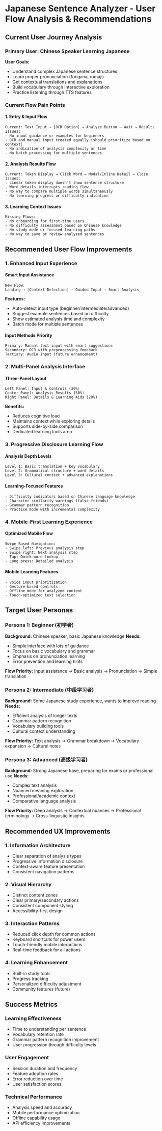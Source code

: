 # Japanese Sentence Analyzer - User Flow Analysis & Recommendations

## Current User Journey Analysis

### Primary User: Chinese Speaker Learning Japanese

**User Goals:**
- Understand complex Japanese sentence structures
- Learn proper pronunciation (furigana, romaji)
- Get contextual translations and explanations
- Build vocabulary through interactive exploration
- Practice listening through TTS features

### Current Flow Pain Points

#### 1. **Entry & Input Flow**
```
Current: Text Input → [OCR Option] → Analyze Button → Wait → Results
Issues:
- No input guidance or examples for beginners
- OCR and manual input treated equally (should prioritize based on context)
- No indication of analysis complexity or time
- No batch processing for multiple sentences
```

#### 2. **Analysis Results Flow**
```
Current: Token Display → Click Word → Modal/Inline Detail → Close
Issues:
- Linear token display doesn't show sentence structure
- Word details interrupts reading flow
- No way to compare multiple words simultaneously
- No learning progress or difficulty indication
```

#### 3. **Learning Context Issues**
```
Missing Flows:
- No onboarding for first-time users
- No difficulty assessment based on Chinese knowledge
- No study mode or focused learning paths
- No way to save or review analyzed sentences
```

## Recommended User Flow Improvements

### 1. **Enhanced Input Experience**

#### Smart Input Assistance
```
New Flow:
Landing → [Context Detection] → Guided Input → Smart Analysis
```

**Features:**
- Auto-detect input type (beginner/intermediate/advanced)
- Suggest example sentences based on difficulty
- Show estimated analysis time and complexity
- Batch mode for multiple sentences

#### Input Methods Priority
```
Primary: Manual text input with smart suggestions
Secondary: OCR with preprocessing feedback
Tertiary: Audio input (future enhancement)
```

### 2. **Multi-Panel Analysis Interface**

#### Three-Panel Layout
```
Left Panel: Input & Controls (30%)
Center Panel: Analysis Results (50%) 
Right Panel: Details & Learning Aids (20%)
```

**Benefits:**
- Reduces cognitive load
- Maintains context while exploring details
- Supports side-by-side comparison
- Dedicated learning tools area

### 3. **Progressive Disclosure Learning Flow**

#### Analysis Depth Levels
```
Level 1: Basic translation + key vocabulary
Level 2: Grammatical structure + word details
Level 3: Cultural context + advanced explanations
```

#### Learning-Focused Features
```
- Difficulty indicators based on Chinese language knowledge
- Character similarity warnings (false friends)
- Grammar pattern recognition
- Practice mode with incremental complexity
```

### 4. **Mobile-First Learning Experience**

#### Optimized Mobile Flow
```
Swipe-Based Navigation:
- Swipe left: Previous analysis step
- Swipe right: Next analysis step  
- Tap: Quick word lookup
- Long press: Detailed analysis
```

#### Mobile Learning Features
```
- Voice input prioritization
- Gesture-based controls
- Offline mode for analyzed content
- Touch-optimized text selection
```

## Target User Personas

### Persona 1: Beginner (初学者)
**Background:** Chinese speaker, basic Japanese knowledge
**Needs:** 
- Simple interface with lots of guidance
- Focus on basic vocabulary and grammar
- Emphasis on pronunciation learning
- Error prevention and learning hints

**Flow Priority:**
Input assistance → Basic analysis → Pronunciation → Simple translation

### Persona 2: Intermediate (中级学习者)
**Background:** Some Japanese study experience, wants to improve reading
**Needs:**
- Efficient analysis of longer texts
- Grammar pattern recognition
- Vocabulary building tools
- Cultural context understanding

**Flow Priority:**
Text analysis → Grammar breakdown → Vocabulary expansion → Cultural notes

### Persona 3: Advanced (高级学习者)
**Background:** Strong Japanese base, preparing for exams or professional use
**Needs:**
- Complex text analysis
- Nuanced meaning exploration
- Professional/academic context
- Comparative language analysis

**Flow Priority:**
Deep analysis → Contextual nuances → Professional terminology → Cross-linguistic insights

## Recommended UX Improvements

### 1. **Information Architecture**
- Clear separation of analysis types
- Progressive information disclosure
- Context-aware feature presentation
- Consistent navigation patterns

### 2. **Visual Hierarchy**
- Distinct content zones
- Clear primary/secondary actions
- Consistent component styling
- Accessibility-first design

### 3. **Interaction Patterns**
- Reduced click depth for common actions
- Keyboard shortcuts for power users
- Touch-friendly mobile interactions
- Real-time feedback for all actions

### 4. **Learning Enhancement**
- Built-in study tools
- Progress tracking
- Personalized difficulty adjustment
- Community features (future)

## Success Metrics

### Learning Effectiveness
- Time to understanding per sentence
- Vocabulary retention rate
- Grammar pattern recognition improvement
- User progression through difficulty levels

### User Engagement
- Session duration and frequency
- Feature adoption rates
- Error reduction over time
- User satisfaction scores

### Technical Performance
- Analysis speed and accuracy
- Mobile performance optimization
- Offline capability usage
- API efficiency improvements